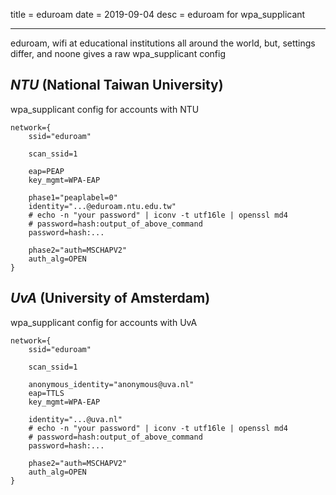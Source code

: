 title = eduroam
date = 2019-09-04
desc = eduroam for wpa_supplicant

---

eduroam,
wifi at educational institutions all around the world,
but,
settings differ,
and noone gives a raw wpa_supplicant config

## _NTU_ (National Taiwan University)

wpa_supplicant config for accounts with NTU

```
network={
    ssid="eduroam"

    scan_ssid=1

    eap=PEAP
    key_mgmt=WPA-EAP

    phase1="peaplabel=0"
    identity="...@eduroam.ntu.edu.tw"
    # echo -n "your password" | iconv -t utf16le | openssl md4
    # password=hash:output_of_above_command
    password=hash:...

    phase2="auth=MSCHAPV2"
    auth_alg=OPEN
}
```

## _UvA_ (University of Amsterdam)

wpa_supplicant config for accounts with UvA

```
network={
    ssid="eduroam"

    scan_ssid=1

    anonymous_identity="anonymous@uva.nl"
    eap=TTLS
    key_mgmt=WPA-EAP

    identity="...@uva.nl"
    # echo -n "your password" | iconv -t utf16le | openssl md4
    # password=hash:output_of_above_command
    password=hash:...

    phase2="auth=MSCHAPV2"
    auth_alg=OPEN
}
```
